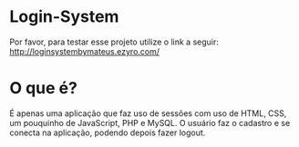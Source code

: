# Login-System
Por favor, para testar esse projeto utilize o link a seguir: http://loginsystembymateus.ezyro.com/

# O que é?
É apenas uma aplicação que faz uso de sessões com uso de HTML, CSS, um pouquinho de JavaScript, PHP e MySQL. O usuário faz o cadastro e se conecta na aplicação, podendo depois fazer logout.
